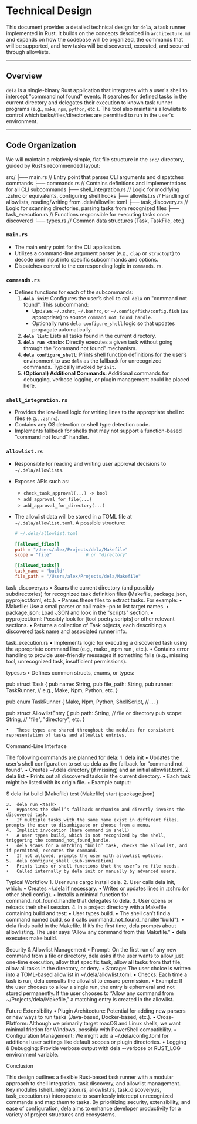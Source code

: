 # Technical Design

This document provides a detailed technical design for `dela`, a task runner implemented in Rust. It builds on the concepts described in `architecture.md` and expands on how the codebase will be organized, the commands that will be supported, and how tasks will be discovered, executed, and secured through allowlists.

---

## Overview

`dela` is a single-binary Rust application that integrates with a user's shell to intercept "command not found" events. It searches for defined tasks in the current directory and delegates their execution to known task runner programs (e.g., `make`, `npm`, `python`, etc.). The tool also maintains allowlists to control which tasks/files/directories are permitted to run in the user's environment.

---

## Code Organization

We will maintain a relatively simple, flat file structure in the `src/` directory, guided by Rust’s recommended layout:

src/
├── main.rs          // Entry point that parses CLI arguments and dispatches commands
├── commands.rs      // Contains definitions and implementations for all CLI subcommands
├── shell_integration.rs // Logic for modifying .zshrc or equivalents, configuring shell hooks
├── allowlist.rs     // Handling of allowlists, reading/writing from .dela/allowlist.toml
├── task_discovery.rs // Logic for scanning directories, parsing tasks from recognized files
├── task_execution.rs // Functions responsible for executing tasks once discovered
└── types.rs         // Common data structures (Task, TaskFile, etc.)

### `main.rs`
- The main entry point for the CLI application.
- Utilizes a command-line argument parser (e.g., `clap` or `structopt`) to decode user input into specific subcommands and options.
- Dispatches control to the corresponding logic in `commands.rs`.

### `commands.rs`
- Defines functions for each of the subcommands:
	1. **`dela init`**: Configures the user’s shell to call `dela` on "command not found". This subcommand:
		- Updates `~/.zshrc`, `~/.bashrc`, or `~/.config/fish/config.fish` (as appropriate) to source `command_not_found_handle`.
		- Optionally runs `dela configure_shell` logic so that updates propagate automatically.
	2. **`dela list`**: Lists all tasks found in the current directory.
	3. **`dela run <task>`**: Directly executes a given task without going through the “command not found” mechanism.
	4. **`dela configure_shell`**: Prints shell function definitions for the user’s environment to use `dela` as the fallback for unrecognized commands. Typically invoked by `init`.
	5. **(Optional) Additional Commands**: Additional commands for debugging, verbose logging, or plugin management could be placed here.

### `shell_integration.rs`
- Provides the low-level logic for writing lines to the appropriate shell rc files (e.g., `.zshrc`).
- Contains any OS detection or shell type detection code.
- Implements fallback for shells that may not support a function-based “command not found” handler.

### `allowlist.rs`
- Responsible for reading and writing user approval decisions to `~/.dela/allowlists`.
- Exposes APIs such as:
	- `check_task_approval(...) -> bool`
	- `add_approval_for_file(...)`
	- `add_approval_for_directory(...)`
- The allowlist data will be stored in a TOML file at `~/.dela/allowlist.toml`. A possible structure:

	```toml
	# ~/.dela/allowlist.toml
	
	[[allowed_files]]
	path = "/Users/alex/Projects/dela/Makefile"
	scope = "file"             # or "directory"

	[[allowed_tasks]]
	task_name = "build"
	file_path = "/Users/alex/Projects/dela/Makefile"

task_discovery.rs
	•	Scans the current directory (and possibly subdirectories) for recognized task definition files (Makefile, package.json, pyproject.toml, etc.).
	•	Parses these files to extract tasks. For example:
	•	Makefile: Use a small parser or call make -pn to list target names.
	•	package.json: Load JSON and look in the "scripts" section.
	•	pyproject.toml: Possibly look for [tool.poetry.scripts] or other relevant sections.
	•	Returns a collection of Task objects, each describing a discovered task name and associated runner info.

task_execution.rs
	•	Implements logic for executing a discovered task using the appropriate command line (e.g., make <task>, npm run <task>, etc.).
	•	Contains error handling to provide user-friendly messages if something fails (e.g., missing tool, unrecognized task, insufficient permissions).

types.rs
	•	Defines common structs, enums, or types:

pub struct Task {
	pub name: String,
	pub file_path: String,
	pub runner: TaskRunner, // e.g., Make, Npm, Python, etc.
}

pub enum TaskRunner {
	Make,
	Npm,
	Python,
	ShellScript,
	// ...
}

pub struct AllowlistEntry {
	pub path: String,   // file or directory
	pub scope: String,  // "file", "directory", etc.
}


	•	These types are shared throughout the modules for consistent representation of tasks and allowlist entries.

Command-Line Interface

The following commands are planned for dela:
	1.	dela init
	•	Updates the user’s shell configuration to set up dela as the fallback for “command not found”.
	•	Creates ~/.dela directory (if missing) and an initial allowlist.toml.
	2.	dela list
	•	Prints out all discovered tasks in the current directory.
	•	Each task might be listed with its origin file.
	•	Example output:

$ dela list
build (Makefile)
test (Makefile)
start (package.json)


	3.	dela run <task>
	•	Bypasses the shell’s fallback mechanism and directly invokes the discovered task.
	•	If multiple tasks with the same name exist in different files, prompts the user to disambiguate or choose from a menu.
	4.	Implicit invocation (bare command in shell)
	•	A user types build, which is not recognized by the shell, triggering the command_not_found_handle.
	•	dela scans for a matching “build” task, checks the allowlist, and if permitted, executes the command.
	•	If not allowed, prompts the user with allowlist options.
	5.	dela configure_shell (sub-invocation)
	•	Prints lines or shell functions that the user’s rc file needs.
	•	Called internally by dela init or manually by advanced users.

Typical Workflow
	1.	User runs cargo install dela.
	2.	User calls dela init, which:
	•	Creates ~/.dela if necessary.
	•	Writes or updates lines in .zshrc (or other shell config).
	•	Installs a minimal function for command_not_found_handle that delegates to dela.
	3.	User opens or reloads their shell session.
	4.	In a project directory with a Makefile containing build and test:
	•	User types build.
	•	The shell can’t find a command named build, so it calls command_not_found_handle("build").
	•	dela finds build in the Makefile. If it’s the first time, dela prompts about allowlisting. The user says “Allow any command from this Makefile.”
	•	dela executes make build.

Security & Allowlist Management
	•	Prompt: On the first run of any new command from a file or directory, dela asks if the user wants to allow just one-time execution, allow that specific task, allow all tasks from that file, allow all tasks in the directory, or deny.
	•	Storage: The user choice is written into a TOML-based allowlist in ~/.dela/allowlist.toml.
	•	Checks: Each time a task is run, dela consults the allowlist to ensure permission.
	•	Example: If the user chooses to allow a single run, the entry is ephemeral and not stored permanently. If the user chooses to “Allow any command from ~/Projects/dela/Makefile,” a matching entry is created in the allowlist.

Future Extensibility
	•	Plugin Architecture: Potential for adding new parsers or new ways to run tasks (Java-based, Docker-based, etc.).
	•	Cross-Platform: Although we primarily target macOS and Linux shells, we want minimal friction for Windows, possibly with PowerShell compatibility.
	•	Configuration Management: We might add a ~/.dela/config.toml for additional user settings like default scopes or plugin directories.
	•	Logging & Debugging: Provide verbose output with dela --verbose or RUST_LOG environment variable.

Conclusion

This design outlines a flexible Rust-based task runner with a modular approach to shell integration, task discovery, and allowlist management. Key modules (shell_integration.rs, allowlist.rs, task_discovery.rs, task_execution.rs) interoperate to seamlessly intercept unrecognized commands and map them to tasks. By prioritizing security, extensibility, and ease of configuration, dela aims to enhance developer productivity for a variety of project structures and ecosystems.